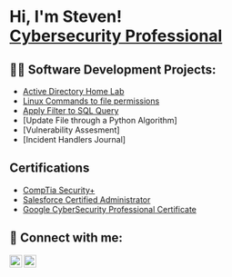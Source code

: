 <h1>Hi, I'm Steven! <br/><a href="https://www.linkedin.com/in/steven-doyley-51a5a8100/">Cybersecurity Professional</a>

<h2>👨‍💻 Software Development Projects:</h2>

  - [Active Directory Home Lab](lhttps://github.com/smfdoy/ActiveDirectoryLab/tree/main)
  - [Linux Commands to file permissions](https://github.com/smfdoy/CommandsFilePermissionsLinux/tree/main)
  - [Apply Filter to SQL Query](https://github.com/smfdoy/ApplyFiltersToSQLQueries/tree/main)
  - [Update File through a Python Algorithm]
  - [Vulnerability Assesment]
  - [Incident Handlers Journal]


<h2>Certifications</h2>

- [CompTia Security+](https://www.credly.com/badges/f0ff6d03-ed8d-4ca2-8a42-8ecc1791b360)
- [Salesforce Certified Administrator](https://trailhead.salesforce.com/en/credentials/certification-detail-print/?searchString=EsKZj9KLbSl9SBdGx5zmFU5VWQlHlAua2bj95YfWlyIdELvHP7jX01L9mxTeWgs3)
- [Google CyberSecurity Professional Certificate](https://www.credly.com/badges/6fa4b7c8-d932-494c-a1dc-2b55c59944f4/linked_in_profile)


<h2> 🤳 Connect with me:</h2>

[<img align="left" alt="JoshMadakor | LinkedIn" width="22px" src="https://cdn.jsdelivr.net/npm/simple-icons@v3/icons/linkedin.svg" />][linkedin]
[<img align="left" alt="JoshMadakor | Instagram" width="22px" src="https://cdn.jsdelivr.net/npm/simple-icons@v3/icons/instagram.svg" />][instagram]

[instagram]: https://www.instagram.com/sirdoyley_/
[linkedin]: https://linkedin.com/in/steven-doyley-51a5a8100/

<!--
**joshmadakor1/joshmadakor1** is a ✨ _special_ ✨ repository because its `README.md` (this file) appears on your GitHub profile.

Here are some ideas to get you started:

- 🔭 I’m currently working on ...
- 🌱 I’m currently learning ...
- 👯 I’m looking to collaborate on ...
- 🤔 I’m looking for help with ...
- 💬 Ask me about ...
- 📫 How to reach me: ...
- 😄 Pronouns: ...
- ⚡ Fun fact: ...
-->
